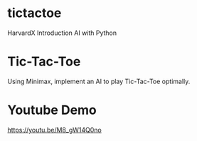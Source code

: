 # tictactoe
HarvardX Introduction AI with Python

# Tic-Tac-Toe
Using Minimax, implement an AI to play Tic-Tac-Toe optimally.

# Youtube Demo
https://youtu.be/M8_gW14Q0no
